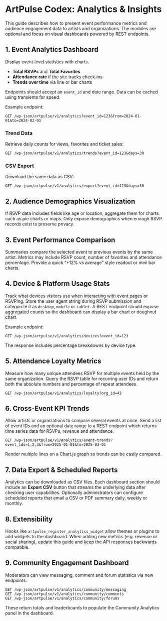 # ArtPulse Codex: Analytics & Insights

This guide describes how to present event performance metrics and audience engagement data to artists and organizations. The modules are optional and focus on visual dashboards powered by REST endpoints.

## 1. Event Analytics Dashboard

Display event‑level statistics with charts.

* **Total RSVPs** and **Total Favorites**
* **Attendance rate** if the site tracks check‑ins
* **Trends over time** via line or bar charts

Endpoints should accept an `event_id` and date range. Data can be cached using transients for speed.

Example endpoint:

```
GET /wp-json/artpulse/v1/analytics?event_id=123&from=2024-01-01&to=2024-02-01
```

### Trend Data

Retrieve daily counts for views, favorites and ticket sales:

```
GET /wp-json/artpulse/v1/analytics/trends?event_id=123&days=30
```

### CSV Export

Download the same data as CSV:

```
GET /wp-json/artpulse/v1/analytics/export?event_id=123&days=30
```

## 2. Audience Demographics Visualization

If RSVP data includes fields like age or location, aggregate them for charts such as pie charts or maps. Only expose demographics when enough RSVP records exist to preserve privacy.

## 3. Event Performance Comparison

Summaries compare the selected event to previous events by the same artist. Metrics may include RSVP count, number of favorites and attendance percentage. Provide a quick “+12% vs average” style readout or mini bar charts.

## 4. Device & Platform Usage Stats

Track what devices visitors use when interacting with event pages or RSVPing.
Store the user agent string during RSVP submission and categorize it as
`desktop`, `mobile` or `tablet`.  A REST endpoint should expose aggregated
counts so the dashboard can display a bar chart or doughnut chart.

Example endpoint:

```
GET /wp-json/artpulse/v1/analytics/devices?event_id=123
```

The response includes percentage breakdowns by device type.

## 5. Attendance Loyalty Metrics

Measure how many unique attendees RSVP for multiple events held by the same
organization.  Query the RSVP table for recurring user IDs and return both the
absolute numbers and percentage of repeat attendees.

```
GET /wp-json/artpulse/v1/analytics/loyalty?org_id=42
```

## 6. Cross-Event KPI Trends

Allow artists or organizations to compare several events at once. Send a list of
event IDs and an optional date range to a REST endpoint which returns time series
data for RSVPs, revenue and attendance.

```
GET /wp-json/artpulse/v1/analytics/event-trends?event_ids=1,2,3&from=2025-01-01&to=2025-03-01
```

Render multiple lines on a Chart.js graph so trends can be easily compared.

## 7. Data Export & Scheduled Reports
Analytics can be downloaded as CSV files.  Each dashboard section should include
an **Export CSV** button that streams the underlying data after checking user
capabilities.  Optionally administrators can configure scheduled reports that
email a CSV or PDF summary daily, weekly or monthly.

## 8. Extensibility

Hooks like `artpulse_register_analytics_widget` allow themes or plugins to add widgets to the dashboard. When adding new metrics (e.g. revenue or social sharing), update this guide and keep the API responses backwards compatible.

## 9. Community Engagement Dashboard

Moderators can view messaging, comment and forum statistics via new endpoints:

```
GET /wp-json/artpulse/v1/analytics/community/messaging
GET /wp-json/artpulse/v1/analytics/community/comments
GET /wp-json/artpulse/v1/analytics/community/forums
```

These return totals and leaderboards to populate the Community Analytics panel in the dashboard.
